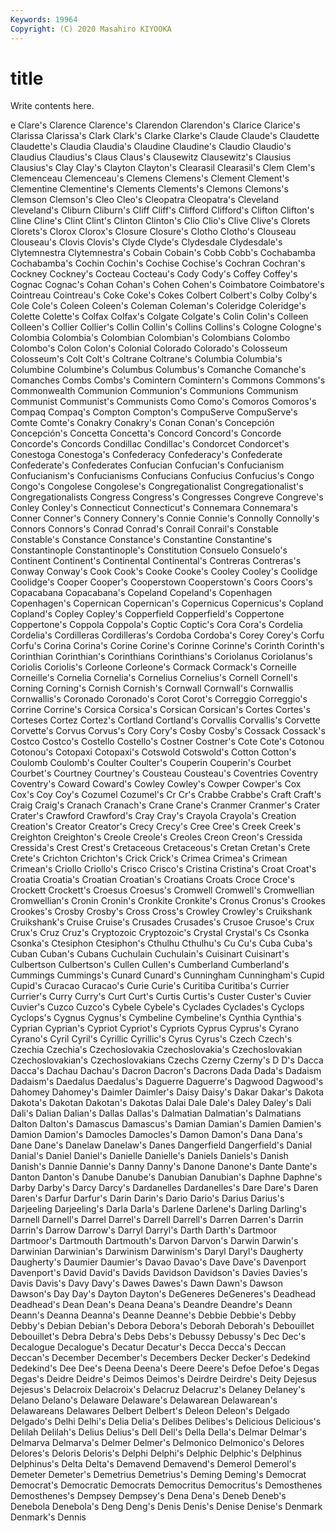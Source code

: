 ```yaml
---
Keywords: 19964
Copyright: (C) 2020 Masahiro KIYOOKA
---
```


# title

Write contents here.

e Clare's Clarence Clarence's Clarendon Clarendon's Clarice Clarice's
Clarissa Clarissa's Clark Clark's Clarke Clarke's Claude Claude's Claudette Claudette's
Claudia Claudia's Claudine Claudine's Claudio Claudio's Claudius Claudius's Claus Claus's
Clausewitz Clausewitz's Clausius Clausius's Clay Clay's Clayton Clayton's Clearasil Clearasil's
Clem Clem's Clemenceau Clemenceau's Clemens Clemens's Clement Clement's Clementine Clementine's
Clements Clements's Clemons Clemons's Clemson Clemson's Cleo Cleo's Cleopatra Cleopatra's
Cleveland Cleveland's Cliburn Cliburn's Cliff Cliff's Clifford Clifford's Clifton Clifton's
Cline Cline's Clint Clint's Clinton Clinton's Clio Clio's Clive Clive's
Clorets Clorets's Clorox Clorox's Closure Closure's Clotho Clotho's Clouseau Clouseau's
Clovis Clovis's Clyde Clyde's Clydesdale Clydesdale's Clytemnestra Clytemnestra's Cobain Cobain's
Cobb Cobb's Cochabamba Cochabamba's Cochin Cochin's Cochise Cochise's Cochran Cochran's
Cockney Cockney's Cocteau Cocteau's Cody Cody's Coffey Coffey's Cognac Cognac's
Cohan Cohan's Cohen Cohen's Coimbatore Coimbatore's Cointreau Cointreau's Coke Coke's
Cokes Colbert Colbert's Colby Colby's Cole Cole's Coleen Coleen's Coleman
Coleman's Coleridge Coleridge's Colette Colette's Colfax Colfax's Colgate Colgate's Colin
Colin's Colleen Colleen's Collier Collier's Collin Collin's Collins Collins's Cologne
Cologne's Colombia Colombia's Colombian Colombian's Colombians Colombo Colombo's Colon Colon's
Colonial Colorado Colorado's Colosseum Colosseum's Colt Colt's Coltrane Coltrane's Columbia
Columbia's Columbine Columbine's Columbus Columbus's Comanche Comanche's Comanches Combs Combs's
Comintern Comintern's Commons Commons's Commonwealth Communion Communion's Communions Communism Communist
Communist's Communists Como Como's Comoros Comoros's Compaq Compaq's Compton Compton's
CompuServe CompuServe's Comte Comte's Conakry Conakry's Conan Conan's Concepción Concepción's
Concetta Concetta's Concord Concord's Concorde Concorde's Concords Condillac Condillac's Condorcet
Condorcet's Conestoga Conestoga's Confederacy Confederacy's Confederate Confederate's Confederates Confucian Confucian's
Confucianism Confucianism's Confucianisms Confucians Confucius Confucius's Congo Congo's Congolese Congolese's
Congregationalist Congregationalist's Congregationalists Congress Congress's Congresses Congreve Congreve's Conley Conley's
Connecticut Connecticut's Connemara Connemara's Conner Conner's Connery Connery's Connie Connie's
Connolly Connolly's Connors Connors's Conrad Conrad's Conrail Conrail's Constable Constable's
Constance Constance's Constantine Constantine's Constantinople Constantinople's Constitution Consuelo Consuelo's Continent
Continent's Continental Continental's Contreras Contreras's Conway Conway's Cook Cook's Cooke
Cooke's Cooley Cooley's Coolidge Coolidge's Cooper Cooper's Cooperstown Cooperstown's Coors
Coors's Copacabana Copacabana's Copeland Copeland's Copenhagen Copenhagen's Copernican Copernican's Copernicus
Copernicus's Copland Copland's Copley Copley's Copperfield Copperfield's Coppertone Coppertone's Coppola
Coppola's Coptic Coptic's Cora Cora's Cordelia Cordelia's Cordilleras Cordilleras's Cordoba
Cordoba's Corey Corey's Corfu Corfu's Corina Corina's Corine Corine's Corinne
Corinne's Corinth Corinth's Corinthian Corinthian's Corinthians Corinthians's Coriolanus Coriolanus's Coriolis
Coriolis's Corleone Corleone's Cormack Cormack's Corneille Corneille's Cornelia Cornelia's Cornelius
Cornelius's Cornell Cornell's Corning Corning's Cornish Cornish's Cornwall Cornwall's Cornwallis
Cornwallis's Coronado Coronado's Corot Corot's Correggio Correggio's Corrine Corrine's Corsica
Corsica's Corsican Corsican's Cortes Cortes's Corteses Cortez Cortez's Cortland Cortland's
Corvallis Corvallis's Corvette Corvette's Corvus Corvus's Cory Cory's Cosby Cosby's
Cossack Cossack's Costco Costco's Costello Costello's Costner Costner's Cote Cote's
Cotonou Cotonou's Cotopaxi Cotopaxi's Cotswold Cotswold's Cotton Cotton's Coulomb Coulomb's
Coulter Coulter's Couperin Couperin's Courbet Courbet's Courtney Courtney's Cousteau Cousteau's
Coventries Coventry Coventry's Coward Coward's Cowley Cowley's Cowper Cowper's Cox
Cox's Coy Coy's Cozumel Cozumel's Cr Cr's Crabbe Crabbe's Craft
Craft's Craig Craig's Cranach Cranach's Crane Crane's Cranmer Cranmer's Crater
Crater's Crawford Crawford's Cray Cray's Crayola Crayola's Creation Creation's Creator
Creator's Crecy Crecy's Cree Cree's Creek Creek's Creighton Creighton's Creole
Creole's Creoles Creon Creon's Cressida Cressida's Crest Crest's Cretaceous Cretaceous's
Cretan Cretan's Crete Crete's Crichton Crichton's Crick Crick's Crimea Crimea's
Crimean Crimean's Criollo Criollo's Crisco Crisco's Cristina Cristina's Croat Croat's
Croatia Croatia's Croatian Croatian's Croatians Croats Croce Croce's Crockett Crockett's
Croesus Croesus's Cromwell Cromwell's Cromwellian Cromwellian's Cronin Cronin's Cronkite Cronkite's
Cronus Cronus's Crookes Crookes's Crosby Crosby's Cross Cross's Crowley Crowley's
Cruikshank Cruikshank's Cruise Cruise's Crusades Crusades's Crusoe Crusoe's Crux Crux's
Cruz Cruz's Cryptozoic Cryptozoic's Crystal Crystal's Cs Csonka Csonka's Ctesiphon
Ctesiphon's Cthulhu Cthulhu's Cu Cu's Cuba Cuba's Cuban Cuban's Cubans
Cuchulain Cuchulain's Cuisinart Cuisinart's Culbertson Culbertson's Cullen Cullen's Cumberland Cumberland's
Cummings Cummings's Cunard Cunard's Cunningham Cunningham's Cupid Cupid's Curacao Curacao's
Curie Curie's Curitiba Curitiba's Currier Currier's Curry Curry's Curt Curt's
Curtis Curtis's Custer Custer's Cuvier Cuvier's Cuzco Cuzco's Cybele Cybele's
Cyclades Cyclades's Cyclops Cyclops's Cygnus Cygnus's Cymbeline Cymbeline's Cynthia Cynthia's
Cyprian Cyprian's Cypriot Cypriot's Cypriots Cyprus Cyprus's Cyrano Cyrano's Cyril
Cyril's Cyrillic Cyrillic's Cyrus Cyrus's Czech Czech's Czechia Czechia's Czechoslovakia
Czechoslovakia's Czechoslovakian Czechoslovakian's Czechoslovakians Czechs Czerny Czerny's D D's Dacca
Dacca's Dachau Dachau's Dacron Dacron's Dacrons Dada Dada's Dadaism Dadaism's
Daedalus Daedalus's Daguerre Daguerre's Dagwood Dagwood's Dahomey Dahomey's Daimler Daimler's
Daisy Daisy's Dakar Dakar's Dakota Dakota's Dakotan Dakotan's Dakotas Dalai
Dale Dale's Daley Daley's Dali Dali's Dalian Dalian's Dallas Dallas's
Dalmatian Dalmatian's Dalmatians Dalton Dalton's Damascus Damascus's Damian Damian's Damien
Damien's Damion Damion's Damocles Damocles's Damon Damon's Dana Dana's Dane
Dane's Danelaw Danelaw's Danes Dangerfield Dangerfield's Danial Danial's Daniel Daniel's
Danielle Danielle's Daniels Daniels's Danish Danish's Dannie Dannie's Danny Danny's
Danone Danone's Dante Dante's Danton Danton's Danube Danube's Danubian Danubian's
Daphne Daphne's Darby Darby's Darcy Darcy's Dardanelles Dardanelles's Dare Dare's
Daren Daren's Darfur Darfur's Darin Darin's Dario Dario's Darius Darius's
Darjeeling Darjeeling's Darla Darla's Darlene Darlene's Darling Darling's Darnell Darnell's
Darrel Darrel's Darrell Darrell's Darren Darren's Darrin Darrin's Darrow Darrow's
Darryl Darryl's Darth Darth's Dartmoor Dartmoor's Dartmouth Dartmouth's Darvon Darvon's
Darwin Darwin's Darwinian Darwinian's Darwinism Darwinism's Daryl Daryl's Daugherty Daugherty's
Daumier Daumier's Davao Davao's Dave Dave's Davenport Davenport's David David's
Davids Davidson Davidson's Davies Davies's Davis Davis's Davy Davy's Dawes
Dawes's Dawn Dawn's Dawson Dawson's Day Day's Dayton Dayton's DeGeneres
DeGeneres's Deadhead Deadhead's Dean Dean's Deana Deana's Deandre Deandre's Deann
Deann's Deanna Deanna's Deanne Deanne's Debbie Debbie's Debby Debby's Debian
Debian's Debora Debora's Deborah Deborah's Debouillet Debouillet's Debra Debra's Debs
Debs's Debussy Debussy's Dec Dec's Decalogue Decalogue's Decatur Decatur's Decca
Decca's Deccan Deccan's December December's Decembers Decker Decker's Dedekind Dedekind's
Dee Dee's Deena Deena's Deere Deere's Defoe Defoe's Degas Degas's
Deidre Deidre's Deimos Deimos's Deirdre Deirdre's Deity Dejesus Dejesus's Delacroix
Delacroix's Delacruz Delacruz's Delaney Delaney's Delano Delano's Delaware Delaware's Delawarean
Delawarean's Delawareans Delawares Delbert Delbert's Deleon Deleon's Delgado Delgado's Delhi
Delhi's Delia Delia's Delibes Delibes's Delicious Delicious's Delilah Delilah's Delius
Delius's Dell Dell's Della Della's Delmar Delmar's Delmarva Delmarva's Delmer
Delmer's Delmonico Delmonico's Delores Delores's Deloris Deloris's Delphi Delphi's Delphic
Delphic's Delphinus Delphinus's Delta Delta's Demavend Demavend's Demerol Demerol's Demeter
Demeter's Demetrius Demetrius's Deming Deming's Democrat Democrat's Democratic Democrats Democritus
Democritus's Demosthenes Demosthenes's Dempsey Dempsey's Dena Dena's Deneb Deneb's Denebola
Denebola's Deng Deng's Denis Denis's Denise Denise's Denmark Denmark's Dennis
